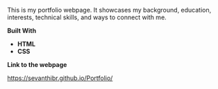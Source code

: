 
This is my portfolio webpage.
It showcases my background, education, interests, technical skills, and ways to connect with me.

**Built With**

* **HTML**
* **CSS**

**Link to the webpage**

https://sevanthibr.github.io/Portfolio/




